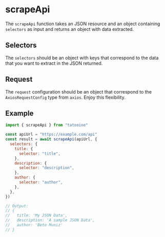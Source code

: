 # scrapeApi

The `scrapeApi` function takes an JSON resource and an object containing `selectors` as input and returns an object with data extracted.

## Selectors

The `selectors` should be an object with keys that correspond to the data that you want to extract in the JSON returned.

## Request

The `request` configuration should be an object that correspond to the `AxiosRequestConfig` type from `axios`. Enjoy this flexibility.

## Example

```javascript
import { scrapeApi } from "tatooine"

const apiUrl = "https://example.com/api"
const result = await scrapeApi(apiUrl, {
  selectors: {
    title: {
      selector: "title",
    },
    description: {
      selector: "description",
    },
    author: {
      selector: "author",
    },
  },
})

// Output:
// {
//   title: 'My JSON Data',
//   description: 'A sample JSON Data',
//   author: 'Beto Muniz'
// }
```
